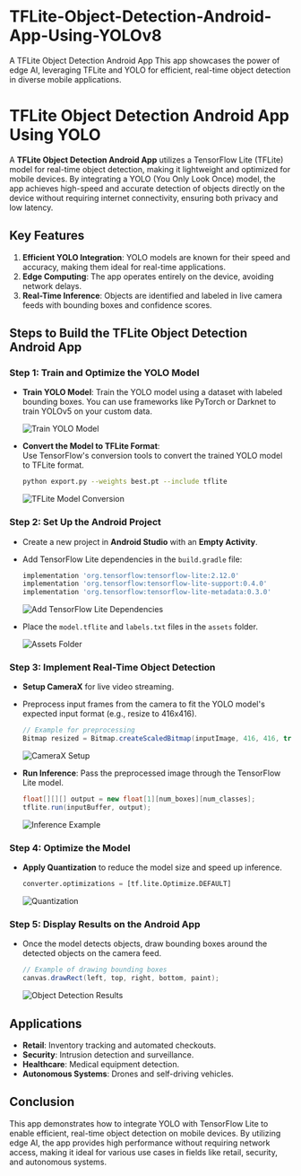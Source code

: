 # TFLite-Object-Detection-Android-App-Using-YOLOv8
A TFLite Object Detection Android App This app showcases the power of edge AI, leveraging TFLite and YOLO for efficient, real-time object detection in diverse mobile applications.
# TFLite Object Detection Android App Using YOLO

A **TFLite Object Detection Android App** utilizes a TensorFlow Lite (TFLite) model for real-time object detection, making it lightweight and optimized for mobile devices. By integrating a YOLO (You Only Look Once) model, the app achieves high-speed and accurate detection of objects directly on the device without requiring internet connectivity, ensuring both privacy and low latency.

## Key Features
1. **Efficient YOLO Integration**: YOLO models are known for their speed and accuracy, making them ideal for real-time applications.
2. **Edge Computing**: The app operates entirely on the device, avoiding network delays.
3. **Real-Time Inference**: Objects are identified and labeled in live camera feeds with bounding boxes and confidence scores.

## Steps to Build the TFLite Object Detection Android App

### **Step 1: Train and Optimize the YOLO Model**
- **Train YOLO Model**: Train the YOLO model using a dataset with labeled bounding boxes. You can use frameworks like PyTorch or Darknet to train YOLOv5 on your custom data.
  
    ![Train YOLO Model](image_url_here)

- **Convert the Model to TFLite Format**:  
  Use TensorFlow's conversion tools to convert the trained YOLO model to TFLite format.

    ```bash
    python export.py --weights best.pt --include tflite
    ```

    ![TFLite Model Conversion](image_url_here)

### **Step 2: Set Up the Android Project**
- Create a new project in **Android Studio** with an **Empty Activity**.
- Add TensorFlow Lite dependencies in the `build.gradle` file:

    ```gradle
    implementation 'org.tensorflow:tensorflow-lite:2.12.0'
    implementation 'org.tensorflow:tensorflow-lite-support:0.4.0'
    implementation 'org.tensorflow:tensorflow-lite-metadata:0.3.0'
    ```

    ![Add TensorFlow Lite Dependencies](image_url_here)

- Place the `model.tflite` and `labels.txt` files in the `assets` folder.

    ![Assets Folder](image_url_here)

### **Step 3: Implement Real-Time Object Detection**
- **Setup CameraX** for live video streaming.
- Preprocess input frames from the camera to fit the YOLO model's expected input format (e.g., resize to 416x416).
  
    ```java
    // Example for preprocessing
    Bitmap resized = Bitmap.createScaledBitmap(inputImage, 416, 416, true);
    ```

    ![CameraX Setup](image_url_here)

- **Run Inference**: Pass the preprocessed image through the TensorFlow Lite model.

    ```java
    float[][][] output = new float[1][num_boxes][num_classes];
    tflite.run(inputBuffer, output);
    ```

    ![Inference Example](image_url_here)

### **Step 4: Optimize the Model**
- **Apply Quantization** to reduce the model size and speed up inference.

    ```python
    converter.optimizations = [tf.lite.Optimize.DEFAULT]
    ```

    ![Quantization](image_url_here)

### **Step 5: Display Results on the Android App**
- Once the model detects objects, draw bounding boxes around the detected objects on the camera feed.

    ```java
    // Example of drawing bounding boxes
    canvas.drawRect(left, top, right, bottom, paint);
    ```

    ![Object Detection Results](image_url_here)

## Applications
- **Retail**: Inventory tracking and automated checkouts.
- **Security**: Intrusion detection and surveillance.
- **Healthcare**: Medical equipment detection.
- **Autonomous Systems**: Drones and self-driving vehicles.

## Conclusion
This app demonstrates how to integrate YOLO with TensorFlow Lite to enable efficient, real-time object detection on mobile devices. By utilizing edge AI, the app provides high performance without requiring network access, making it ideal for various use cases in fields like retail, security, and autonomous systems.

